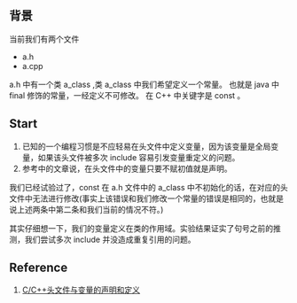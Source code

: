 ## 背景
当前我们有两个文件
- a.h
- a.cpp

a.h 中有一个类 a_class ,类 a_class 中我们希望定义一个常量。
也就是 java 中 final 修饰的常量，一经定义不可修改。
在 C++ 中关键字是 const 。

## Start
1. 已知的一个编程习惯是不应轻易在头文件中定义变量，因为该变量是全局变量，如果该头文件被多次 include 容易引发变量重定义的问题。
2. 参考中的文章说，在头文件中的变量只要不赋初值就是声明。

我们已经试验过了，const 在 a.h 文件中的 a_class 中不初始化的话，在对应的头文件中无法进行修改(事实上该错误和我们修改一个常量的错误是相同的，也就是说上述两条中第二条和我们当前的情况不符。)

其实仔细想一下，我们的变量定义在类的作用域。实验结果证实了句号之前的推测，我们尝试多次 include 并没造成重复引用的问题。



## Reference
1. [C/C++头文件与变量的声明和定义](http://blog.csdn.net/mountzf/article/details/51767353)
